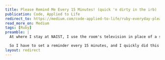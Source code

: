 ```yaml
---
title: Please Remind Me Every 15 Minutes! (quick 'n dirty in the irb)
publication: Code, Applied to Life
redirect_to: https://medium.com/code-applied-to-life/ruby-everyday-please-remind-me-every-15-minutes-e04d0df17ad5
read_more_on: Medium
tags: [Ruby]
preamble: |
  At where I stay at NAIST, I use the room's television in place of a speaker. But because there is no video signal, the TV keeps turning off by itself after 15 minutes.

  So I have to set a reminder every 15 minutes, and I quickly did this in the irb.
layout: redirect
---
```

